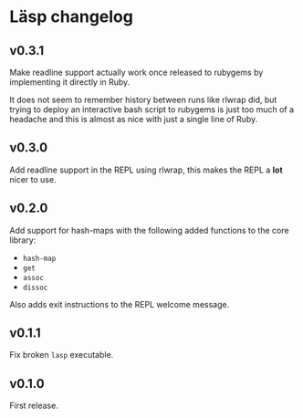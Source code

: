 # Läsp changelog

## v0.3.1

Make readline support actually work once released to rubygems by implementing it directly in Ruby.

It does not seem to remember history between runs like rlwrap did, but trying
to deploy an interactive bash script to rubygems is just too much of a headache
and this is almost as nice with just a single line of Ruby.

## v0.3.0

Add readline support in the REPL using rlwrap, this makes the REPL a **lot** nicer to use.

## v0.2.0

Add support for hash-maps with the following added functions to the core library:

- `hash-map`
- `get`
- `assoc`
- `dissoc`

Also adds exit instructions to the REPL welcome message.

## v0.1.1

Fix broken `lasp` executable.

## v0.1.0

First release.
